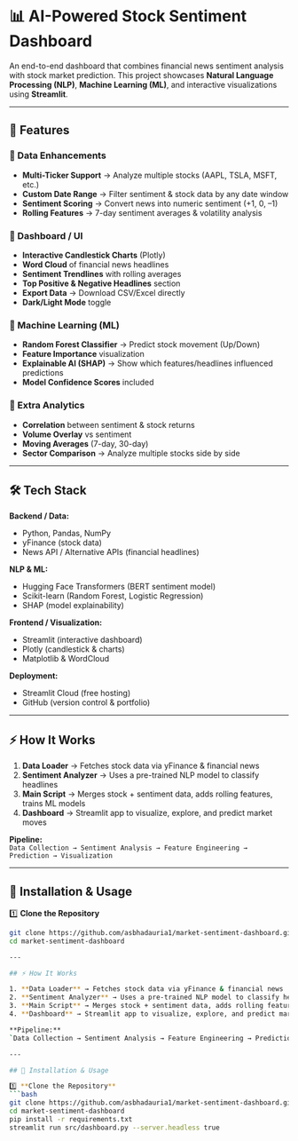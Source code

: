 # 📊 AI-Powered Stock Sentiment Dashboard

An end-to-end dashboard that combines financial news sentiment analysis with stock market prediction. This project showcases **Natural Language Processing (NLP)**, **Machine Learning (ML)**, and interactive visualizations using **Streamlit**.

---

## 🚀 Features

### 🔹 Data Enhancements

- **Multi-Ticker Support** → Analyze multiple stocks (AAPL, TSLA, MSFT, etc.)
- **Custom Date Range** → Filter sentiment & stock data by any date window
- **Sentiment Scoring** → Convert news into numeric sentiment (+1, 0, –1)
- **Rolling Features** → 7-day sentiment averages & volatility analysis

### 🔹 Dashboard / UI

- **Interactive Candlestick Charts** (Plotly)
- **Word Cloud** of financial news headlines
- **Sentiment Trendlines** with rolling averages
- **Top Positive & Negative Headlines** section
- **Export Data** → Download CSV/Excel directly
- **Dark/Light Mode** toggle

### 🔹 Machine Learning (ML)

- **Random Forest Classifier** → Predict stock movement (Up/Down)
- **Feature Importance** visualization
- **Explainable AI (SHAP)** → Show which features/headlines influenced predictions
- **Model Confidence Scores** included

### 🔹 Extra Analytics

- **Correlation** between sentiment & stock returns
- **Volume Overlay** vs sentiment
- **Moving Averages** (7-day, 30-day)
- **Sector Comparison** → Analyze multiple stocks side by side

---

## 🛠️ Tech Stack

**Backend / Data:**

- Python, Pandas, NumPy
- yFinance (stock data)
- News API / Alternative APIs (financial headlines)

**NLP & ML:**

- Hugging Face Transformers (BERT sentiment model)
- Scikit-learn (Random Forest, Logistic Regression)
- SHAP (model explainability)

**Frontend / Visualization:**

- Streamlit (interactive dashboard)
- Plotly (candlestick & charts)
- Matplotlib & WordCloud

**Deployment:**

- Streamlit Cloud (free hosting)
- GitHub (version control & portfolio)

---

## ⚡ How It Works

1. **Data Loader** → Fetches stock data via yFinance & financial news
2. **Sentiment Analyzer** → Uses a pre-trained NLP model to classify headlines
3. **Main Script** → Merges stock + sentiment data, adds rolling features, trains ML models
4. **Dashboard** → Streamlit app to visualize, explore, and predict market moves

**Pipeline:**  
`Data Collection → Sentiment Analysis → Feature Engineering → Prediction → Visualization`

---

## 🔧 Installation & Usage

1️⃣ **Clone the Repository**

````bash
git clone https://github.com/asbhadauria1/market-sentiment-dashboard.git
cd market-sentiment-dashboard

---

## ⚡ How It Works

1. **Data Loader** → Fetches stock data via yFinance & financial news
2. **Sentiment Analyzer** → Uses a pre-trained NLP model to classify headlines
3. **Main Script** → Merges stock + sentiment data, adds rolling features, trains ML models
4. **Dashboard** → Streamlit app to visualize, explore, and predict market moves

**Pipeline:**
`Data Collection → Sentiment Analysis → Feature Engineering → Prediction → Visualization`

---

## 🔧 Installation & Usage

1️⃣ **Clone the Repository**
```bash
git clone https://github.com/asbhadauria1/market-sentiment-dashboard.git
cd market-sentiment-dashboard
pip install -r requirements.txt
streamlit run src/dashboard.py --server.headless true

````
